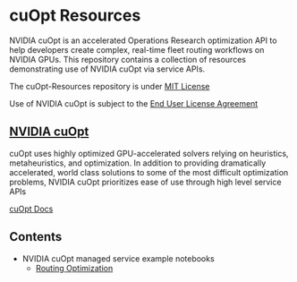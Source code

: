 # cuOpt Resources
NVIDIA cuOpt is an accelerated Operations Research optimization API to help developers create complex, real-time fleet routing workflows on NVIDIA GPUs.
This repository contains a collection of resources demonstrating use of NVIDIA cuOpt via service APIs. 


The cuOpt-Resources repository is under [MIT License](LICENSE.md)

Use of NVIDIA cuOpt is subject to the [End User License Agreement](https://docs.nvidia.com/cuopt/user-guide/license.html)


## [NVIDIA cuOpt](https://docs.nvidia.com/cuopt/user-guide/license.html)

cuOpt uses highly optimized GPU-accelerated solvers relying on heuristics, metaheuristics, and optimization. In addition to providing dramatically accelerated, world class solutions to some of the most difficult optimization problems, NVIDIA cuOpt prioritizes ease of use through high level service APIs

 [cuOpt Docs](https://docs.nvidia.com/cuopt/)

## Contents
* NVIDIA cuOpt managed service example notebooks
  * [Routing Optimization](notebooks/routing/) 
